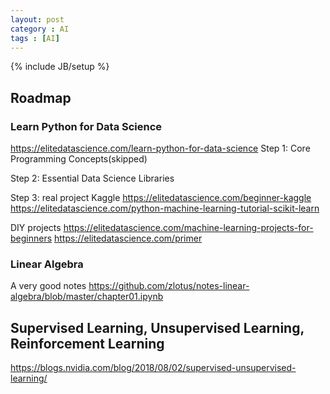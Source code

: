 ```yaml
---
layout: post
category : AI
tags : [AI]
---
```

{% include JB/setup %}

## **Roadmap**
### Learn Python for Data Science
https://elitedatascience.com/learn-python-for-data-science
Step 1: Core Programming Concepts(skipped)

Step 2: Essential Data Science Libraries

Step 3: real project
Kaggle 
https://elitedatascience.com/beginner-kaggle
https://elitedatascience.com/python-machine-learning-tutorial-scikit-learn

DIY projects
https://elitedatascience.com/machine-learning-projects-for-beginners
https://elitedatascience.com/primer

### Linear Algebra
A very good notes
https://github.com/zlotus/notes-linear-algebra/blob/master/chapter01.ipynb

## **Supervised Learning, Unsupervised Learning, Reinforcement Learning**
https://blogs.nvidia.com/blog/2018/08/02/supervised-unsupervised-learning/
